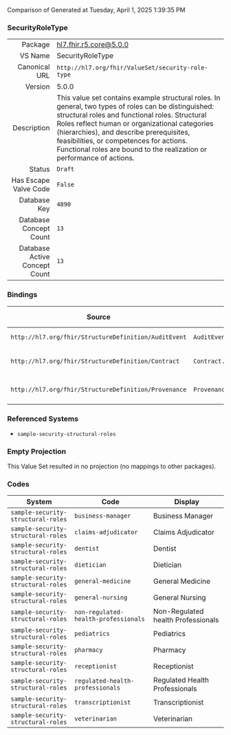 Comparison of 
Generated at Tuesday, April 1, 2025 1:39:35 PM

### SecurityRoleType

|      |     |
| ---: | --- |
| Package | hl7.fhir.r5.core@5.0.0 |
| VS Name | SecurityRoleType |
| Canonical URL | `http://hl7.org/fhir/ValueSet/security-role-type` |
| Version | 5.0.0 |
| Description | This value set contains example structural roles. In general, two types of roles can be distinguished: structural roles and functional roles. Structural Roles reflect human or organizational categories (hierarchies), and describe prerequisites, feasibilities, or competences for actions. Functional roles are bound to the realization or performance of actions. |
| Status | `Draft` |
| Has Escape Valve Code | `False` |
| Database Key | `4890` |
| Database Concept Count | `13` |
| Database Active Concept Count | `13` |
### Bindings

| Source | Element | Binding | Strength | Element Short |
| ------ | ------- | ------- | -------- | ------------- |
| `http://hl7.org/fhir/StructureDefinition/AuditEvent` | `AuditEvent.agent.role` | `http://hl7.org/fhir/ValueSet/security-role-type` | `Example` | Agent role in the event |
| `http://hl7.org/fhir/StructureDefinition/Contract` | `Contract.term.action.performerRole` | `http://hl7.org/fhir/ValueSet/security-role-type` | `Example` | Competency of the performer |
| `http://hl7.org/fhir/StructureDefinition/Provenance` | `Provenance.agent.role` | `http://hl7.org/fhir/ValueSet/security-role-type` | `Example` | What the agents role was |

### Referenced Systems

* `sample-security-structural-roles`
### Empty Projection

This Value Set resulted in no projection (no mappings to other packages).

### Codes

| System | Code | Display |
| ------ | ---- | ------- |
| `sample-security-structural-roles` | `business-manager` | Business Manager |
| `sample-security-structural-roles` | `claims-adjudicator` | Claims Adjudicator |
| `sample-security-structural-roles` | `dentist` | Dentist |
| `sample-security-structural-roles` | `dietician` | Dietician |
| `sample-security-structural-roles` | `general-medicine` | General Medicine |
| `sample-security-structural-roles` | `general-nursing` | General Nursing |
| `sample-security-structural-roles` | `non-regulated-health-professionals` | Non-Regulated health Professionals |
| `sample-security-structural-roles` | `pediatrics` | Pediatrics |
| `sample-security-structural-roles` | `pharmacy` | Pharmacy |
| `sample-security-structural-roles` | `receptionist` | Receptionist |
| `sample-security-structural-roles` | `regulated-health-professionals` | Regulated Health Professionals |
| `sample-security-structural-roles` | `transcriptionist` | Transcriptionist |
| `sample-security-structural-roles` | `veterinarian` | Veterinarian |
